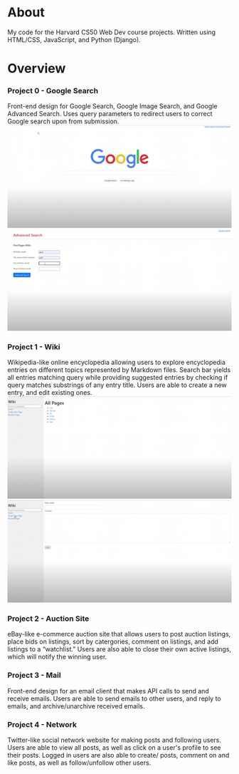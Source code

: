 # About
My code for the Harvard CS50 Web Dev course projects. Written using HTML/CSS, JavaScript, and Python (Django).

# Overview
### Project 0 - Google Search  
Front-end design for Google Search, Google Image Search, and Google Advanced Search. Uses query parameters to redirect users to correct Google search upon from  submission.  
<img src="Project%20Screenshots/0%20-%20Search.png" width="750">
<img src="Project%20Screenshots/0%20-%20Advanced%20Search.png" width="750">
### Project 1 - Wiki 
Wikipedia-like online encyclopedia allowing users to explore encyclopedia entries on different topics represented by Markdown files. Search bar yields all entries matching query while providing suggested entries by checking if query matches substrings of any entry title. Users are able to create a new entry, and edit existing ones. 
<img src="Project%20Screenshots/1%20-%20Main.png" width="750">
<img src="Project%20Screenshots/1%20-%20New%20Entry.png" width="750">
### Project 2 - Auction Site  
eBay-like e-commerce auction site that allows users to post auction listings, place bids on listings, sort by catergories, comment on listings, and add listings to a “watchlist.” Users are also able to close their own active listings, which will notify the winning user.  
### Project 3 - Mail  
Front-end design for an email client that makes API calls to send and receive emails. Users are able to send emails to other users, and reply to emails, and archive/unarchive received emails.  
### Project 4 - Network  
Twitter-like social network website for making posts and following users. Users are able to view all posts, as well as click on a user's profile to see their posts. Logged in users are also able to create/ posts, comment on and like posts, as well as follow/unfollow other users.

